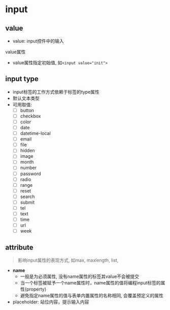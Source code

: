 # input

## value

- value: input控件中的输入

value属性

- value属性指定初始值, 如`<input value="init">`

## input type

- input标签的工作方式依赖于标签的type属性
- 默认文本类型
- 可用取值: 
  - [ ] button
  - [ ] checkbox 
  - [ ] color
  - [ ] date
  - [ ] datetime-local
  - [ ] email
  - [ ] file
  - [ ] hidden
  - [ ] image
  - [ ] month
  - [ ] number
  - [ ] password
  - [ ] radio
  - [ ] range
  - [ ] reset
  - [ ] search
  - [ ] submit
  - [ ] tel
  - [ ] text
  - [ ] time
  - [ ] url  
  - [ ] week

## attribute

> 影响input属性的表现方式, 如max, maxlength, list, 

- **name**
  - 一般是为必须属性, 没有name属性的标签其value不会被提交
  - 当一个标签被赋予一个name属性时，name属性的值将编程input标签的属性(property)
  - 避免指定name属性的值与表单内置属性的名称相同, 会覆盖预定义的属性
- placeholder: 站位内容，提示输入内容